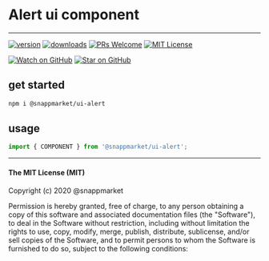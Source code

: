 # Alert ui component
----

[![version](https://img.shields.io/npm/v/@snappmarket/ui-alert.svg?style=flat-square)](https://www.npmjs.com/package/@snappmarket/ui-alert)
[![downloads](https://img.shields.io/npm/dm/@snappmarket/ui-alert.svg?style=flat-square)](http://www.npmtrends.com/@snappmarket/ui-alert)
[![PRs Welcome](https://img.shields.io/badge/PRs-welcome-brightgreen.svg?style=flat-square)](http://makeapullrequest.com)
[![MIT License](https://img.shields.io/npm/l/@snappmarket/ui-alert.svg?style=flat-square)](https://github.com/snappmarket/react-hooks/tree/master/packages/useDidUpdateEffect/blob/master/LICENSE.md)

[![Watch on GitHub](https://img.shields.io/github/watchers/snappmarket/react-hooks.svg?style=social)](https://github.com/snappmarket/react-hooks/watchers)
[![Star on GitHub](https://img.shields.io/github/stars/snappmarket/react-hooks.svg?style=social)](https://github.com/snappmarket/react-hooks/stargazers)

## get started
```bash 
npm i @snappmarket/ui-alert
```


## usage
```javascript
import { COMPONENT } from '@snappmarket/ui-alert';
```


---
#### The MIT License (MIT)

Copyright (c) 2020 @snappmarket

Permission is hereby granted, free of charge, to any person obtaining a copy
of this software and associated documentation files (the "Software"), to deal
in the Software without restriction, including without limitation the rights
to use, copy, modify, merge, publish, distribute, sublicense, and/or sell
copies of the Software, and to permit persons to whom the Software is
furnished to do so, subject to the following conditions:
